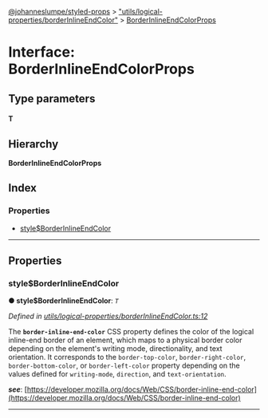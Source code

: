 [@johanneslumpe/styled-props](../README.md) > ["utils/logical-properties/borderInlineEndColor"](../modules/_utils_logical_properties_borderinlineendcolor_.md) > [BorderInlineEndColorProps](../interfaces/_utils_logical_properties_borderinlineendcolor_.borderinlineendcolorprops.md)

# Interface: BorderInlineEndColorProps

## Type parameters
#### T 
## Hierarchy

**BorderInlineEndColorProps**

## Index

### Properties

* [style$BorderInlineEndColor](_utils_logical_properties_borderinlineendcolor_.borderinlineendcolorprops.md#style_borderinlineendcolor)

---

## Properties

<a id="style_borderinlineendcolor"></a>

###  style$BorderInlineEndColor

**● style$BorderInlineEndColor**: *`T`*

*Defined in [utils/logical-properties/borderInlineEndColor.ts:12](https://github.com/johanneslumpe/styled-props/blob/8e709f1/src/utils/logical-properties/borderInlineEndColor.ts#L12)*

The **`border-inline-end-color`** CSS property defines the color of the logical inline-end border of an element, which maps to a physical border color depending on the element's writing mode, directionality, and text orientation. It corresponds to the `border-top-color`, `border-right-color`, `border-bottom-color`, or `border-left-color` property depending on the values defined for `writing-mode`, `direction`, and `text-orientation`.

*__see__*: [https://developer.mozilla.org/docs/Web/CSS/border-inline-end-color](https://developer.mozilla.org/docs/Web/CSS/border-inline-end-color)

___

